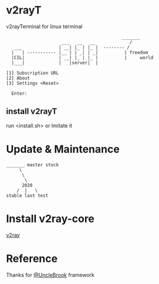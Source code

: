 # v2rayT
 v2rayTerminal for linux terminal
 
		                                        _______
	                     ___   __   __             /
	   ___              | __| |_ | |_ |  -------- /
	  |   | ----------- |__ | | _| | _|          | freedom
	  |CIL|             | __| |_ | |_ |          |     world
	  |___|             |   |server|  |

	[1] Subscription URL
	[2] About
	[3] Settings <Reset>

	  Enter:

## install v2rayT
 run <install.sh> or lmitate it

# Update & Maintenance

	_______ master stock
	     \
	      \
	       \
	      2020
	    /  |   \
	stable last test

# Install v2ray-core
 <a href="https://www.v2ray.com/en/welcome/install.html">v2ray</a>

# Reference
 Thanks for <a href="https://github.com/UncleBrook/v2rayT"> @UncleBrook</a> framework
